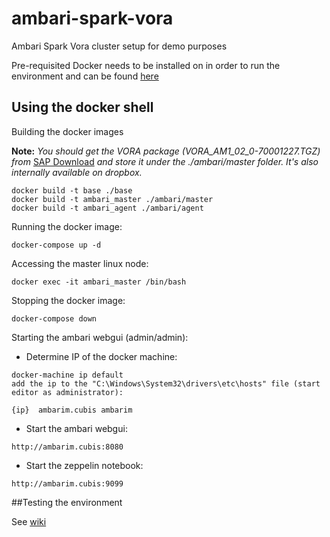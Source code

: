 # ambari-spark-vora
Ambari Spark Vora cluster setup for demo purposes

Pre-requisited
Docker needs to be installed on in order to run the environment and can be found [here](https://docs.docker.com/engine/installation/)

## Using the docker shell

Building the docker images

**Note:** *You should get the VORA package (VORA_AM1_02_0-70001227.TGZ) from* [SAP Download](https://launchpad.support.sap.com/#/softwarecenter/search/vora%25201.2) *and store it under the ./ambari/master folder. It's also internally available on dropbox.*
```
docker build -t base ./base
docker build -t ambari_master ./ambari/master
docker build -t ambari_agent ./ambari/agent
```
Running the docker image:
```
docker-compose up -d
```
Accessing the master linux node:
```
docker exec -it ambari_master /bin/bash
```
Stopping the docker image:
```
docker-compose down
```
Starting the ambari webgui (admin/admin):
- Determine IP of the docker machine: 
```
docker-machine ip default
add the ip to the "C:\Windows\System32\drivers\etc\hosts" file (start editor as administrator):
                                                                                              
{ip}  ambarim.cubis ambarim
```
- Start the ambari webgui: 
```
http://ambarim.cubis:8080
```
- Start the zeppelin notebook: 
```
http://ambarim.cubis:9099
```
##Testing the environment

See [wiki](https://github.com/CubisSolutions/ambari-spark-vora/wiki/Testing-the-vora-environment)  

